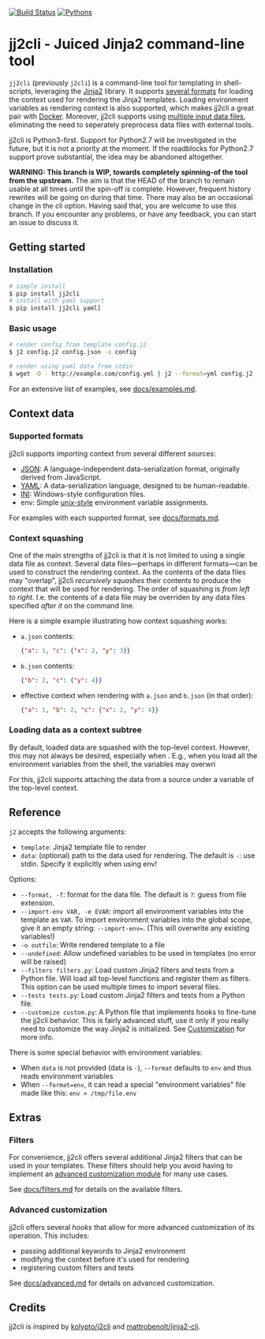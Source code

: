 [![Build Status](https://travis-ci.org/kolypto/jj2.svg)](https://travis-ci.org/kolypto/j2cli)
[![Pythons](https://img.shields.io/badge/python-2.6%20%7C%202.7%20%7C%203.4%E2%80%933.7%20%7C%20pypy-blue.svg)](.travis.yml)

# jj2cli - Juiced Jinja2 command-line tool

`jj2cli` (previously `j2cli`) is a command-line tool for templating in
shell-scripts, leveraging the [Jinja2](http://jinja.pocoo.org/docs/)
library.
It supports [several formats](#supported-formats) for loading the context
used for rendering the Jinja2 templates. Loading environment variables as
rendering context is also supported, which makes jj2cli a great pair with
[Docker][docker].
Moreover, jj2cli supports using [multiple input data
files](#context-squashing), eliminating the need to seperately preprocess
data files with external tools.

jj2cli is Python3-first. Support for Python2.7 will be investigated in the future,
but it is not a priority at the moment. If the roadblocks for Python2.7 support
prove substantial, the idea may be abandoned altogether.

**WARNING: This branch is WIP, towards completely spinning-of the tool from the upstream.**
The aim is that the HEAD of the branch to remain usable at all times
until the spin-off is complete. However, frequent history rewrites will
be going on during that time. There may also be an occasional change in
the cli option. Having said that, you are welcome to use this branch.
If you encounter any problems, or have any feedback, you can start an
issue to discuss it.

## Getting started

### Installation
```sh
# simple install
$ pip install jj2cli 
# install with yaml support
$ pip install jj2cli yaml]
```

### Basic usage
```sh
# render config from template config.j2
$ j2 config.j2 config.json -o config

# render using yaml data from stdin
$ wget -O - http://example.com/config.yml | j2 --format=yml config.j2
```

For an extensive list of examples, see [docs/examples.md](docs/examples.md).

## Context data

### Supported formats
jj2cli supports importing context from several different sources:
  
  * [JSON][json]: A language-independent data-serialization format, originally derived
    from JavaScript.
  * [YAML][yaml]: A data-serialization language, designed to be human-readable.
  * [INI][ini]: Windows-style configuration files.
  * env: Simple [unix-style][ini] environment variable assignments.

For examples with each supported format, see [docs/formats.md](docs/formats.md).

### Context squashing
One of the main strengths of jj2cli is that it is not limited to using a single
data file as context. Several data files—perhaps in different formats—can be
used to construct the rendering context.
As the contents of the data files may "overlap", jj2cli *recursively squashes*
their contents to produce the context that will be used for rendering.
The order of squashing is *from left to right*. I.e. the contents of a data file
may be overriden by any data files specified *after it* on the command line.

Here is a simple example illustrating how context squashing works:

  * `a.json` contents:
     ```json
     {"a": 1, "c": {"x": 2, "y": 3}}
     ```
  * `b.json` contents:
     ```json
     {"b": 2, "c": {"y": 4}}
     ```
  * effective context when rendering with `a.json` and `b.json` (in that order):
     ```json
     {"a": 1, "b": 2, "c": {"x": 2, "y": 4}}
     ```

### Loading data as a context subtree
By default, loaded data are squashed with the top-level context. However, this
may not always be desired, especially when . E.g., when you load all the environment variables
from the shell, the variables may overwri

For this, jj2cli supports attaching the data from a
source under a variable of the top-level context.


## Reference
`j2` accepts the following arguments:

* `template`: Jinja2 template file to render
* `data`: (optional) path to the data used for rendering.
    The default is `-`: use stdin. Specify it explicitly when using env!

Options:

* `--format, -f`: format for the data file. The default is `?`: guess from file extension.
* `--import-env VAR, -e EVAR`: import all environment variables into the template as `VAR`.
    To import environment variables into the global scope, give it an empty string: `--import-env=`.
    (This will overwrite any existing variables!)
* `-o outfile`: Write rendered template to a file
* `--undefined`: Allow undefined variables to be used in templates (no error will be raised)
* `--filters filters.py`: Load custom Jinja2 filters and tests from a Python file.
    Will load all top-level functions and register them as filters.
    This option can be used multiple times to import several files.
* `--tests tests.py`: Load custom Jinja2 filters and tests from a Python file.
* `--customize custom.py`: A Python file that implements hooks to fine-tune the jj2cli behavior.
    This is fairly advanced stuff, use it only if you really need to customize the way Jinja2 is initialized.
    See [Customization](#customization) for more info.

There is some special behavior with environment variables:

* When `data` is not provided (data is `-`), `--format` defaults to `env` and thus reads environment variables
* When `--format=env`, it can read a special "environment variables" file made like this: `env > /tmp/file.env`

## Extras

### Filters
For convenience, jj2cli offers several additional Jinja2 filters that can be used
in your templates. These filters should help you avoid having to implement an 
[advanced customization module](#advanced-customization) for many use cases.

See [docs/filters.md](docs/filters.md) for details on the available filters.

### Advanced customization
jj2cli offers several *hooks* that allow for more advanced customization of its
operation. This includes:

  * passing additional keywords to Jinja2 environment
  * modifying the context before it's used for rendering
  * registering custom filters and tests

See [docs/advanced.md](docs/advanced.md) for details on advanced customization.

## Credits
jj2cli is inspired by [kolypto/j2cli][j2cli] and
[mattrobenolt/jinja2-cli][jinja2-cli].

[docker]: http://www.docker.com/
[json]: https://en.wikipedia.org/wiki/JSON
[yaml]: https://en.wikipedia.org/wiki/YAML
[ini]: https://en.wikipedia.org/wiki/INI_file
[env]: https://en.wikipedia.org/wiki/Environment_variable#Unix
[j2cli]: https://github.com/kolypto/j2cli
[jinja2-cli]: https://github.com/mattrobenolt/jinja2-cli

